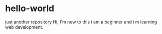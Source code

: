 # hello-world
just another repository
Hi,
I'm new to this i am a beginner and i m learning web development.
